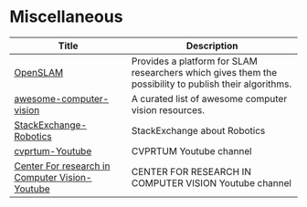 # Miscellaneous


Title | Description
--- | ---
[OpenSLAM](https://openslam.org/) | Provides a platform for SLAM researchers which gives them the possibility to publish their algorithms.
[awesome-computer-vision](https://github.com/jbhuang0604/awesome-computer-vision) | A curated list of awesome computer vision resources.
[StackExchange-Robotics](https://robotics.stackexchange.com) | StackExchange about Robotics
[cvprtum-Youtube](https://www.youtube.com/channel/UCRf1mhfcDeJS2HLP6YR07kA) | CVPRTUM Youtube channel
[Center For research in Computer Vision-Youtube](https://www.youtube.com/user/UCFCRCV) | CENTER FOR RESEARCH IN COMPUTER VISION Youtube channel
